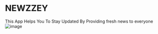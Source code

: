 # NEWZZEY
This App Helps You To Stay Updated By Providing fresh news to everyone
![image](https://user-images.githubusercontent.com/76248886/149473210-ee18e675-2b64-4ec3-8248-f522d850115a.png)
